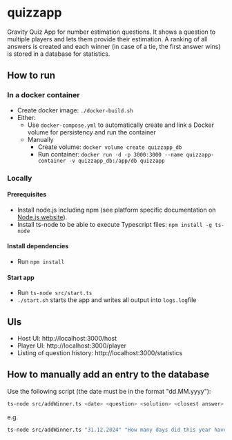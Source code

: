 # quizzapp

Gravity Quiz App for number estimation questions. It shows a question to multiple players and lets them provide their estimation. A ranking of all answers is created and each winner (in case of a tie, the first answer wins) is stored in a database for statistics.

## How to run
### In a docker container
- Create docker image:  ```./docker-build.sh```
- Either:
    - Use ```docker-compose.yml``` to automatically create and link a Docker volume for persistency and run the container
    - Manually
        - Create volume: ```docker volume create quizzapp_db```
        - Run container: ```docker run -d -p 3000:3000 --name quizzapp-container -v quizzapp_db:/app/db quizzapp```

### Locally
#### Prerequisites
- Install node.js including npm (see platform specific documentation on [Node.js website](https://nodejs.org/en/download)).
- Install ts-node to be able to execute Typescript files: ```npm install -g ts-node```

#### Install dependencies
- Run ```npm install```

#### Start app
- Run ```ts-node src/start.ts```
- ```./start.sh``` starts the app and writes all output into ```logs.log```file

## UIs
- Host UI: http://localhost:3000/host
- Player UI: http://localhost:3000/player
- Listing of question history: http://localhost:3000/statistics

## How to manually add an entry to the database
Use the following script (the date must be in the format "dd.MM.yyyy"):

```sh
ts-node src/addWinner.ts <date> <question> <solution> <closest answer> <winner>
```

e.g.

```sh
ts-node src/addWinner.ts "31.12.2024" "How many days did this year have?" 366 365 Martina
```